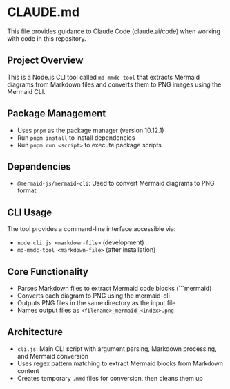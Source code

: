 # CLAUDE.md

This file provides guidance to Claude Code (claude.ai/code) when working with code in this repository.

## Project Overview
This is a Node.js CLI tool called `md-mmdc-tool` that extracts Mermaid diagrams from Markdown files and converts them to PNG images using the Mermaid CLI.

## Package Management
- Uses `pnpm` as the package manager (version 10.12.1)
- Run `pnpm install` to install dependencies
- Run `pnpm run <script>` to execute package scripts

## Dependencies
- `@mermaid-js/mermaid-cli`: Used to convert Mermaid diagrams to PNG format

## CLI Usage
The tool provides a command-line interface accessible via:
- `node cli.js <markdown-file>` (development)
- `md-mmdc-tool <markdown-file>` (after installation)

## Core Functionality
- Parses Markdown files to extract Mermaid code blocks (```mermaid)
- Converts each diagram to PNG using the mermaid-cli
- Outputs PNG files in the same directory as the input file
- Names output files as `<filename>_mermaid_<index>.png`

## Architecture
- `cli.js`: Main CLI script with argument parsing, Markdown processing, and Mermaid conversion
- Uses regex pattern matching to extract Mermaid blocks from Markdown content
- Creates temporary `.mmd` files for conversion, then cleans them up